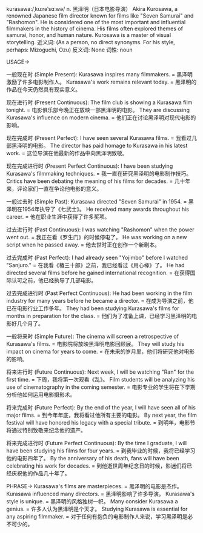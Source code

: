 kurasawa:/ˌkuːrəˈsɑːwə/
n.
黑泽明（日本电影导演）
Akira Kurosawa, a renowned Japanese film director known for films like "Seven Samurai" and "Rashomon".
He is considered one of the most important and influential filmmakers in the history of cinema.  His films often explored themes of samurai, honor, and human nature.
Kurosawa is a master of visual storytelling.
近义词: (As a person, no direct synonyms.  For his style, perhaps:  Mizoguchi, Ozu)
反义词: None
词性: noun


USAGE->

一般现在时 (Simple Present):
Kurasawa inspires many filmmakers. = 黑泽明激励了许多电影制作人。
Kurasawa's work remains relevant today. = 黑泽明的作品在今天仍然具有现实意义。

现在进行时 (Present Continuous):
The film club is showing a Kurasawa film tonight.  = 电影俱乐部今晚正在放映一部黑泽明的电影。
They are discussing Kurasawa's influence on modern cinema. = 他们正在讨论黑泽明对现代电影的影响。

现在完成时 (Present Perfect):
I have seen several Kurasawa films. = 我看过几部黑泽明的电影。
The director has paid homage to Kurasawa in his latest work. = 这位导演在他最新的作品中向黑泽明致敬。

现在完成进行时 (Present Perfect Continuous):
I have been studying Kurasawa's filmmaking techniques. = 我一直在研究黑泽明的电影制作技巧。
Critics have been debating the meaning of his films for decades. = 几十年来，评论家们一直在争论他电影的意义。

一般过去时 (Simple Past):
Kurasawa directed "Seven Samurai" in 1954. = 黑泽明在1954年执导了《七武士》。
He received many awards throughout his career. = 他在职业生涯中获得了许多奖项。

过去进行时 (Past Continuous):
I was watching "Rashomon" when the power went out. = 我正在看《罗生门》的时候停电了。
He was working on a new script when he passed away. = 他去世时正在创作一个新剧本。

过去完成时 (Past Perfect):
I had already seen "Yojimbo" before I watched "Sanjuro." = 在我看《椿三十郎》之前，我已经看过《用心棒》了。
He had directed several films before he gained international recognition. = 在获得国际认可之前，他已经执导了几部电影。


过去完成进行时 (Past Perfect Continuous):
He had been working in the film industry for many years before he became a director. = 在成为导演之前，他已在电影行业工作多年。
They had been studying Kurasawa's films for months in preparation for the class. = 他们为了准备上课，已经学习黑泽明的电影好几个月了。


一般将来时 (Simple Future):
The cinema will screen a retrospective of Kurasawa's films. = 电影院将放映黑泽明电影回顾展。
They will study his impact on cinema for years to come. = 在未来的岁月里，他们将研究他对电影的影响。

将来进行时 (Future Continuous):
Next week, I will be watching "Ran" for the first time. = 下周，我将第一次观看《乱》。
Film students will be analyzing his use of cinematography in the coming semester. = 电影专业的学生将在下学期分析他如何运用电影摄影术。

将来完成时 (Future Perfect):
By the end of the year, I will have seen all of his major films. = 到今年年底，我将看过他所有主要的电影。
By next year, the film festival will have honored his legacy with a special tribute. = 到明年，电影节将通过特别致敬来纪念他的遗产。


将来完成进行时 (Future Perfect Continuous):
By the time I graduate, I will have been studying his films for four years. = 到我毕业的时候，我将已经学习他的电影四年了。
By the anniversary of his death, fans will have been celebrating his work for decades. = 到他逝世周年纪念日的时候，影迷们将已经庆祝他的作品几十年了。


PHRASE->
Kurasawa's films are masterpieces. = 黑泽明的电影是杰作。
Kurasawa influenced many directors. = 黑泽明影响了许多导演。
Kurasawa's style is unique. = 黑泽明的风格独树一帜。
Many consider Kurasawa a genius. = 许多人认为黑泽明是个天才。
Studying Kurasawa is essential for any aspiring filmmaker. =  对于任何有抱负的电影制作人来说，学习黑泽明是必不可少的。
